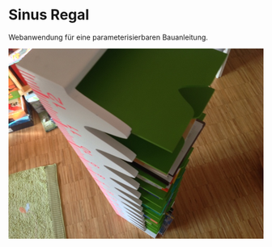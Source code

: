 # Sinus Regal
Webanwendung für eine parameterisierbaren Bauanleitung.

![Beispielbild](/img/IMG_1180.jpeg)

